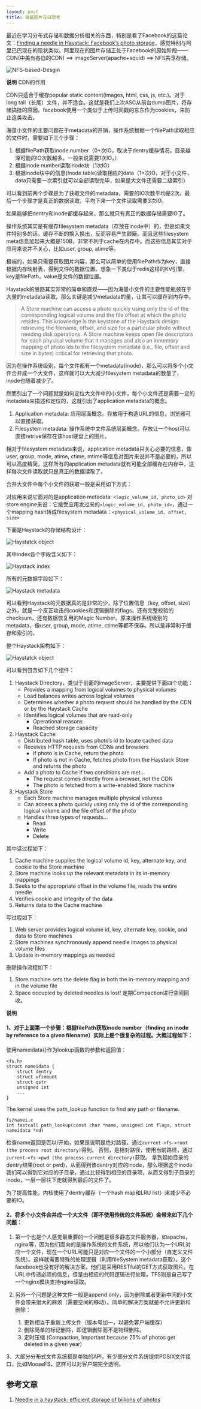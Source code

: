 ```yaml
---
layout: post
title: 海量图片存储思考
---
```


最近在学习分布式存储和数据分析相关的东西，特别是看了Facebook的这篇论文：[Finding a needle in Haystack: Facebook’s photo storage][haystack]，感觉特别与阿里巴巴现在的现状类似。阿里现在的图片存储正处于Facebook的原始阶段——CDN(中美有各自的CDN) ==> imageServer(apache+squid) ==> NFS共享存储。

![NFS-based-Desgin](/media/images/haystack-nfs-based-desgin.png)

**说明** CDN的作用

CDN只适合于缓存popular static content(images, html, css, js, etc.)。对于long tail（长尾）文件，并不适合。这就是我们上次ASC从前台dump图片，将存储搞挂的原因。facebook使用一个类似于上传时间戳的东东作为cookies，来防止这类攻击。

[haystack]:http://static.usenix.org/event/osdi10/tech/full_papers/Beaver.pdf "Finding a needle in Haystack: Facebook’s photo storage"

海量小文件的主要问题在于metadata的开销，操作系统根据一个filePath读取相应的文件时，需要如下三个步骤：

1. 根据filePath获取inode number（0+次IO，取决于dentry缓存情况，目录越深可能的IO次数越多。一般来说需要1次IO。）
2. 根据inode number读取inode块（1次IO）
3. 根据inode块中的信息(Inode table)读取相应的data（1+次IO，对于小文件，data只需要一次索引就可以全部读取完毕，如果是大文件还需要二级索引）

可以看到前两个步骤是为了获取文件的metadata，需要的IO次数平均是2次。最后一个步骤才是真正的数据读取。平均下来一个文件读取需要3次IO。

如果能够把dentry和inode都缓存起来，那么就只有真正的数据存储需要IO了。

操作系统其实是有缓存filesystem metadata（存放在inode中）的，但是如果文件特别多的话，缓存不断的换入换出，反而容易产生颠簸。而且这些filesystem meta信息加起来大概是150B，非常不利于cache在内存中。而这些信息其实对于应用来说并不关心，比如user, group, atime等。

极端的，如果只需要获取图片内容，那么可以简单的使用filePath作为key，直接根据内存映射表，得到文件的数据位置。想象一下类似于redis这样的KV引擎，key是filePath，value是文件的数据位置。

Haystack的思路其实非常的简单和直观——因为海量小文件的主要性能瓶颈在于大量的metadata读取，那么关键是减少metadata的量，让其可以缓存到内存中。

> A Store machine can access a photo quickly using only the id of the corresponding logical volume and the file offset at which
the photo resides. This knowledge is the keystone of the Haystack design: retrieving the filename, offset, and
size for a particular photo without needing disk operations. A Store machine keeps open file descriptors for each physical volume that it manages and also an inmemory mapping of photo ids to the filesystem metadata (i.e., file, offset and size in bytes) critical for retrieving
that photo.

因为在操作系统级别，每个文件都有一个metadata(inode)，那么可以将多个小文件合并成一个大文件，这样就可以大大减少filesystem metadata的数量了，inode也随着减少了。

然而引出了一个问题就是如何定位大文件中的小文件，每个小文件还是需要一定的metadata来描述和定位的，这就引出了application metadata的概念。

1. Application metadata: 应用层面概念。存放用于构造URL的信息，浏览器可以直接获取。
2. Filesystem metadata: 操作系统中文件系统层面概念。存放让一个host可以直接retrive保存在该host硬盘上的图片。

相对于filesystem metadata来说，application metadata只关心必要的信息，像user, group, mode, atime, ctime, mtime等信息对图片来说并不是必要的，所以可以高度精简，这样所有的application metadata就有可能全部缓存在内存中，这样每次文件读取就只是真正的数据读取了。

合并大文件中每个小文件的获取一般是采用如下方式：

对应用来说它面对的是application metadata: `<logic_volume_id, photo_id>`
对store engine来说：它接受应用发过来的`<logic_volume_id, photo_id>`，通过一个mapping hash转成filesystem metadata：`<physical_volume_id, offset, size>`


下面是Haystack的存储结构设计：

![Haystatck object](/media/images/haystack-object.png)

其中index各个字段含义如下：

![Haystack index](/media/images/haystack-index.png)

所有的元数据字段如下：

![Haystack metadata](/media/images/haystack-metadata.png)

可以看到Haystack的元数据真的是非常的少，除了位置信息（key, offset, size）之外，就是一个反正攻击的cookies和逻辑删除的flags，还有完整校验的checksum，还有数据恢复用的Magic Number。原来操作系统级别的metadata，像user, group, mode, atime, ctime等都不保存。所以是非常利于缓存和索引的。


整个Haystack架构如下：

![Haystatck object](/media/images/haystack-serving-a-photo.png)

可以看到包含如下几个组件：

1. Haystack Directory，类似于前面的imageServer，主要提供下面四个功能：
    * Provides a mapping from logical volumes to physical volumes
    * Load balances writes across logical volumes
    * Determines whether a photo request should be handled by the CDN or by the Haystack Cache
    * Identifies logical volumes that are read-only
        * Operational reasons
        * Reached storage capacity
2. Haystack Cache
    * Distributed hash table, uses photo’s id to locate cached data
    * Receives HTTP requests from CDNs and browsers
        * If photo is in Cache, return the photo
        * If photo is not in Cache, fetches photo from the Haystack Store and returns the photo
    * Add a photo to Cache if two conditions are met…
        * The request comes directly from a browser, not the CDN
        * The photo is fetched from a write-enabled Store machine
3. Haystack Store
    * Each Store machine manages multiple physical volumes
    * Can access a photo quickly using only the id of the corresponding logical volume and the file offset of the photo
    * Handles three types of requests…
        * Read
        * Write
        * Delete

其中读过程如下：

1. Cache machine supplies the logical volume id, key, alternate key, and cookie to the Store machine
2. Store machine looks up the relevant metadata in its in-memory mappings
3. Seeks to the appropriate offset in the volume file, reads the entire needle 
4. Verifies cookie and integrity of the data
5. Returns data to the Cache machine

写过程如下：

1. Web server provides logical volume id, key, alternate key, cookie, and data to Store machines
2. Store machines synchronously append needle images to physical volume files 
3. Update in-memory mappings as needed

删除操作流程如下：

1. Store machine sets the delete flag in both the in-memory mapping and in the volume file
2. Space occupied by deleted needles is lost! 定期Compaction进行空间回收。


**说明**

#### 1、对于上面第一个步骤：根据filePath获取inode number（finding an inode by reference to a given filename）实际上是个很复杂的过程。大概过程如下：

使用nameidata{}作为lookup函数的参数和返回值：

    <fs.h>
    struct nameidata {
        struct dentry
        struct vfsmount
        struct qstr
        unsigned int
        ...
    }

The kernel uses the path_lookup function to find any path or filename.

    fs/namei.c
    int fastcall path_lookup(const char *name, unsigned int flags, struct nameidata *nd)

检查name返回是否以/开始，如果是说明是绝对路径，通过`current->fs->root (the process root directory)`得到。 否则，是相对路径，使用当前路径，通过`current->fs->pwd (the process-current directory)`获取。 
拿到起始目录的dentry结果(root or pwd)，从而得到该dentry对应的inode，那么根据这个inode我们可以得到它对应的子目录，通过比较得到相应的目录项，从而又得到子目录的inode，一层一层往下走就得到最后的文件了。

为了提高性能，内核使用了dentry缓存（一个hash map和LRU list）来减少不必要的IO。

#### 2、将多个小文件合并成一个大文件（即不使用传统的文件系统）会带来如下几个问题：

1. 第一个也是个人感觉最重要的一个问题是很多静态文件服务器，如apache，nginx等，因为他们面向的是操作系统的文件系统，所以他们认为一个URL对应一个文件，现在一个URL可能只是对应一个文件的一个小部分（自定义文件系统）。这样就需要特殊的处理逻辑（利用fileSystem metadata获取）。这个facebook也没有好的解决方案，他们是采用RESTful的GET方式获取图片。在URL中传递必须的信息，但是由相应的代码逻辑进行处理。TFS则是自己写了一个nginx模块支持nginx读取。

2. 另外一个问题是这种文件一般是append only，因为删除或者更新中间的小文件会带来很大的麻烦（需要空间的移动）。简单的解决方案就是不允许更新和删除：
    1. 更新相当于重新上传文件（版本号加一，以避免客户端缓存）
    2. 删除简单的标记删除，即逻辑删除而不是物理删除。
    3. 定时压缩 (Compaction, Important because 25% of photos get deleted in a given year) 

3、大部分分布式文件系统都是单独的API，有少部分文件系统提供POSIX文件接口，比如MooseFS，这样可以对客户端完全透明。


参考文章
-------

1. [Needle in a haystack: efficient storage of billions of photos](https://code.facebook.com/posts/685565858139515/needle-in-a-haystack-efficient-storage-of-billions-of-photos/)
